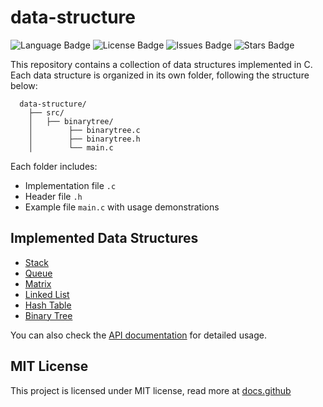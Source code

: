 # data-structure

<p>
  <img src="https://img.shields.io/badge/Language-C-blue?style=flat" alt="Language Badge">
  <img src="https://img.shields.io/github/license/wiirios/data-structure.svg" alt="License Badge">
  <img src="https://img.shields.io/github/issues/wiirios/data-structure.svg" alt="Issues Badge">
  <img src="https://img.shields.io/github/stars/wiirios/data-structure.svg" alt="Stars Badge">
</p>

This repository contains a collection of data structures implemented in C. Each data structure is organized in its own folder, following the structure below:

```
  data-structure/
    ├── src/
    │   ├── binarytree/
    │        ├── binarytree.c
    │        ├── binarytree.h
    │        └── main.c
```

Each folder includes:

- Implementation file `.c`
- Header file `.h`
- Example file `main.c` with usage demonstrations

## Implemented Data Structures
- [Stack](src/stack)
- [Queue](src/queue)
- [Matrix](src/matrix)
- [Linked List](src/linkedlist)
- [Hash Table](src/hashtable)
- [Binary Tree](src/binarytree/)

You can also check the [API documentation](api) for detailed usage.

## MIT License
This project is licensed under MIT license, read more at <span><a href="https://docs.github.com/pt/repositories/managing-your-repositorys-settings-and-features/customizing-your-repository/licensing-a-repository">docs.github</span>